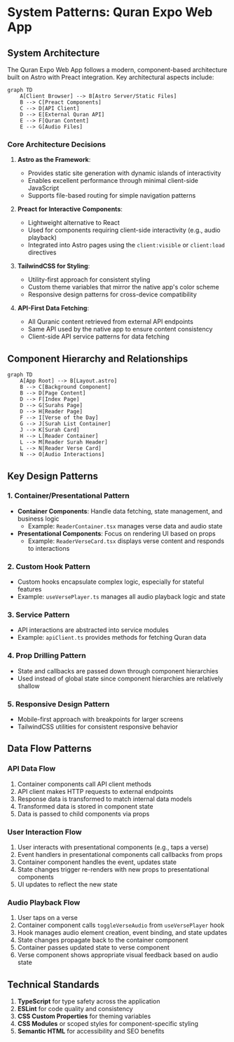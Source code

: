 # System Patterns: Quran Expo Web App

## System Architecture

The Quran Expo Web App follows a modern, component-based architecture built on Astro with Preact integration. Key architectural aspects include:

```mermaid
graph TD
    A[Client Browser] --> B[Astro Server/Static Files]
    B --> C[Preact Components]
    C --> D[API Client]
    D --> E[External Quran API]
    E --> F[Quran Content]
    E --> G[Audio Files]
```

### Core Architecture Decisions

1. **Astro as the Framework**: 
   - Provides static site generation with dynamic islands of interactivity
   - Enables excellent performance through minimal client-side JavaScript
   - Supports file-based routing for simple navigation patterns

2. **Preact for Interactive Components**:
   - Lightweight alternative to React
   - Used for components requiring client-side interactivity (e.g., audio playback)
   - Integrated into Astro pages using the `client:visible` or `client:load` directives

3. **TailwindCSS for Styling**:
   - Utility-first approach for consistent styling
   - Custom theme variables that mirror the native app's color scheme
   - Responsive design patterns for cross-device compatibility

4. **API-First Data Fetching**:
   - All Quranic content retrieved from external API endpoints
   - Same API used by the native app to ensure content consistency
   - Client-side API service patterns for data fetching

## Component Hierarchy and Relationships

```mermaid
graph TD
    A[App Root] --> B[Layout.astro]
    B --> C[Background Component]
    B --> D[Page Content]
    D --> F[Index Page]
    D --> G[Surahs Page]
    D --> H[Reader Page]
    F --> I[Verse of the Day]
    G --> J[Surah List Container]
    J --> K[Surah Card]
    H --> L[Reader Container]
    L --> M[Reader Surah Header]
    L --> N[Reader Verse Card]
    N --> O[Audio Interactions]
```

## Key Design Patterns

### 1. Container/Presentational Pattern
- **Container Components**: Handle data fetching, state management, and business logic
  - Example: `ReaderContainer.tsx` manages verse data and audio state
- **Presentational Components**: Focus on rendering UI based on props
  - Example: `ReaderVerseCard.tsx` displays verse content and responds to interactions

### 2. Custom Hook Pattern
- Custom hooks encapsulate complex logic, especially for stateful features
- Example: `useVersePlayer.ts` manages all audio playback logic and state

### 3. Service Pattern
- API interactions are abstracted into service modules
- Example: `apiClient.ts` provides methods for fetching Quran data

### 4. Prop Drilling Pattern
- State and callbacks are passed down through component hierarchies
- Used instead of global state since component hierarchies are relatively shallow

### 5. Responsive Design Pattern
- Mobile-first approach with breakpoints for larger screens
- TailwindCSS utilities for consistent responsive behavior

## Data Flow Patterns

### API Data Flow
1. Container components call API client methods
2. API client makes HTTP requests to external endpoints 
3. Response data is transformed to match internal data models
4. Transformed data is stored in component state
5. Data is passed to child components via props

### User Interaction Flow
1. User interacts with presentational components (e.g., taps a verse)
2. Event handlers in presentational components call callbacks from props
3. Container component handles the event, updates state
4. State changes trigger re-renders with new props to presentational components
5. UI updates to reflect the new state

### Audio Playback Flow
1. User taps on a verse
2. Container component calls `toggleVerseAudio` from `useVersePlayer` hook
3. Hook manages audio element creation, event binding, and state updates
4. State changes propagate back to the container component
5. Container passes updated state to verse component
6. Verse component shows appropriate visual feedback based on audio state

## Technical Standards

1. **TypeScript** for type safety across the application
2. **ESLint** for code quality and consistency
3. **CSS Custom Properties** for theming variables
4. **CSS Modules** or scoped styles for component-specific styling
5. **Semantic HTML** for accessibility and SEO benefits
